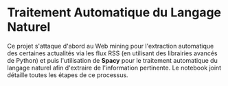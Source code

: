 # Traitement Automatique du Langage Naturel

Ce projet s'attaque d'abord au Web mining pour l'extraction automatique des certaines actualités via les flux RSS (en utilisant des librairies avancés de Python) et puis l'utilisation de **Spacy** pour le traitement automatique du langage naturel afin d'extraire de l'information pertinente. Le notebook joint détaille toutes les étapes de ce processus.